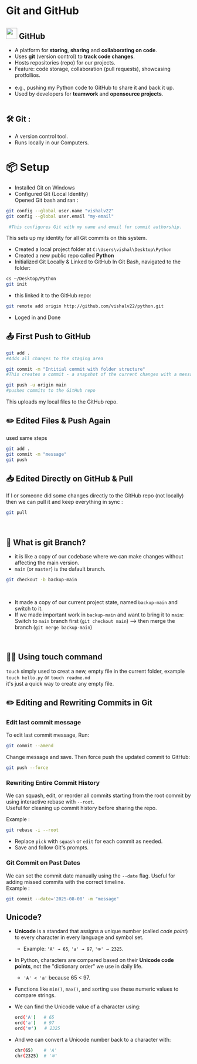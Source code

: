 # Git and GitHub 

## <img src="https://github.githubassets.com/images/modules/logos_page/GitHub-Mark.png" width="30"> GitHub

- A platform for **storing**, **sharing** and **collaborating on code**. <br>
- Uses **git** (version control) to **track code changes**.<br>
- Hosts repositories (repo) for our projects.<br>
- Feature: code storage, collaboration (pull requests), showcasing protfollios.<br><br>
- e.g., pushing my Python code to GitHub to share it and back it up.<br>
- Used by developers for **teamwork** and **opensource projects**.<br><br>

## 🛠️ Git :
- A version control tool.<br>
- Runs locally in our Computers.

# 📦 Setup
- Installed Git on Windows<br>
- Configured Git (Local Identity)<br>
Opened Git bash and ran :
```bash
git config --global user.name "vishalv22"
git config --global user.email "my-email"

 #This configures Git with my name and email for commit authorship.
```
This sets up my identity for all Git commits on this system.

- Created a local project folder at ```C:\Users\vishal\Desktop\Python```
- Created a new public repo called **Python** <br>
- Initialized Git Locally & Linked to GitHub
In Git Bash, navigated to the folder:
```bash
cs ~/Desktop/Python
git init
```
- this linked it to the GitHub repo:
```bash
git remote add origin http://github.com/vishalv22/python.git
```
- Loged in and Done
## 📤 First Push to GitHub
```bash
git add . 
#Adds all changes to the staging area

git commit -m "Intitial commit with folder structure"
#This creates a commit - a snapshot of the current changes with a message.

git push -u origin main
#pushes commits to the GitHub repo
```
This uploads my local files to the GitHub repo.

## ✏️ Edited Files & Push Again
used same steps
```bash
git add .
git commit -m "message"
git push
```

## 📥 Edited Directly on GitHub & Pull
If I or someone did some changes directly to the GitHub repo (not locally) then we can pull it and keep everything in sync :
```bash
git pull
```
<br>

## 🌿 What is git Branch?
- it is like a copy of our codebase where we can make changes without affecting the main version.
- ```main``` (or ```master```) is the dafault branch.
```bash
git checkout -b backup-main
```
<br>

- It made a copy of our current project state, named ```backup-main``` and switch to it. 
- If we made important work in ```backup-main``` and want to bring it to ```main```: <br>
Switch to ```main``` branch first (```git checkout main```) --> then merge the branch (```git merge backup-main```)
<br>

## 🫴🏻 Using touch command
```touch``` simply used to creat a new, empty file in the current folder, example ```touch hello.py``` or ```touch readme.md``` <br>
it's just a quick way to create any empty file.
<br>

## ✏️ Editing and Rewriting Commits in Git

### Edit last commit message
To edit last commit message, Run:
```bash
git commit --amend
```
Change message and save.
Then force push the updated commit to GitHub:
```bash
git push --force
```
### Rewriting Entire Commit History
We can squash, edit, or reorder all commits starting from the root commit by using interactive rebase with ```--root```. <br>
Useful for cleaning up commit history before sharing the repo.
<br>

Example :

```bash
git rebase -i --root
```
- Replace ```pick``` with ```squash``` or ```edit``` for each commit as needed.
- Save and follow Git's prompts.

### Git Commit on Past Dates
We can set the commit date manually using the ```--date``` flag. Useful for adding missed commits with the correct timeline.
<br>
Example :

```bash
git commit --date='2025-08-08' -m "message"
```

## Unicode?

- **Unicode** is a standard that assigns a unique number (called *code point*) to every character in every language and symbol set.  
  - Example: `'A' → 65`, `'a' → 97`, `'क' → 2325`.

- In Python, characters are compared based on their **Unicode code points**, not the "dictionary order" we use in daily life.  
  - `'A' < 'a'` because 65 < 97.  

- Functions like `min()`, `max()`, and sorting use these numeric values to compare strings.  

- We can find the Unicode value of a character using:  
  ```bash
  ord('A')   # 65
  ord('a')   # 97
  ord('क')   # 2325
  ```
  
- And we can convert a Unicode number back to a character with:
  ```bash
  chr(65)    # 'A'
  chr(2325)  # 'क'
  ```
